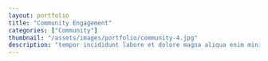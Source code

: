 ```yaml
---
layout: portfolio
title: "Community Engagement"
categories: ["Community"]
thumbnail: "/assets/images/portfolio/community-4.jpg"
description: "tempor incididunt labore et dolore magna aliqua enim minim veniam quis nostrud exercitation ullamco laboris nisi aliquip commodo consequat.duis aute irure"
---
```

